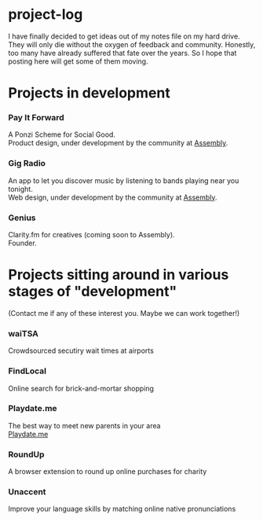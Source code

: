 project-log
===========

I have finally decided to get ideas out of my notes file on my hard drive.
They will only die without the oxygen of feedback and community.
Honestly, too many have already suffered that fate over the years.
So I hope that posting here will get some of them moving.

# Projects in development

### Pay It Forward

A Ponzi Scheme for Social Good.  
Product design, under development by the community at [Assembly](http://assembly.com/pay-it-forward).

### Gig Radio

An app to let you discover music by listening to bands playing near you tonight.  
Web design, under development by the community at [Assembly](http://assembly.com/gig-radio).

### Genius

Clarity.fm for creatives (coming soon to Assembly).  
Founder.


# Projects sitting around in various stages of "development"
(Contact me if any of these interest you. Maybe we can work together!)

### waiTSA

Crowdsourced secutiry wait times at airports

### FindLocal

Online search for brick-and-mortar shopping

### Playdate.me

The best way to meet new parents in your area  
[Playdate.me](http://signup.playdate.me)

### RoundUp

A browser extension to round up online purchases for charity

### Unaccent

Improve your language skills by matching online native pronunciations
